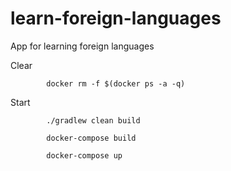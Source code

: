 # learn-foreign-languages
App for learning foreign languages

Clear

            docker rm -f $(docker ps -a -q) 	


Start

            ./gradlew clean build

            docker-compose build

            docker-compose up
